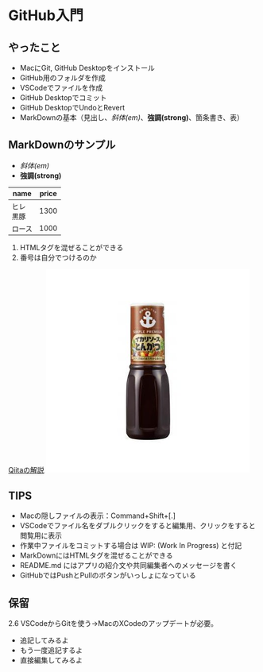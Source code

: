 # GitHub入門

## やったこと
+ MacにGit, GitHub Desktopをインストール
+ GitHub用のフォルダを作成
+ VSCodeでファイルを作成
+ GitHub Desktopでコミット
+ GitHub DesktopでUndoとRevert
+ MarkDownの基本（見出し、*斜体(em)*、**強調(strong)**、箇条書き、表）

## MarkDownのサンプル
- *斜体(em)*
- **強調(strong)**

|name|price|
|--|--|
|ヒレ<br>黒豚|1300|
|ロース|1000|

1. HTMLタグを混ぜることができる
2. 番号は自分でつけるのか

[Qiitaの解説](https://qiita.com/Blueman81/items/72ca43681d16d44e21ad)
![画像の挿入](img/sauce.jpeg)

## TIPS
- Macの隠しファイルの表示：Command+Shift+[.]
- VSCodeでファイル名をダブルクリックをすると編集用、クリックをすると閲覧用に表示
- 作業中ファイルをコミットする場合は WIP: (Work In Progress) と付記
- MarkDownにはHTMLタグを混ぜることができる
- README.md にはアプリの紹介文や共同編集者へのメッセージを書く
- GitHubではPushとPullのボタンがいっしょになっている

## 保留
2.6 VSCodeからGitを使う→MacのXCodeのアップデートが必要。
- 追記してみるよ
- もう一度追記するよ
- 直接編集してみるよ
